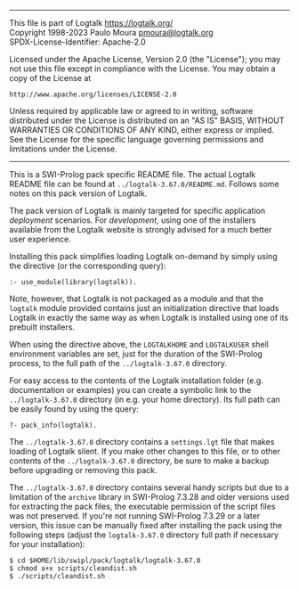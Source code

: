 ________________________________________________________________________

This file is part of Logtalk <https://logtalk.org/>  
Copyright 1998-2023 Paulo Moura <pmoura@logtalk.org>  
SPDX-License-Identifier: Apache-2.0

Licensed under the Apache License, Version 2.0 (the "License");
you may not use this file except in compliance with the License.
You may obtain a copy of the License at

    http://www.apache.org/licenses/LICENSE-2.0

Unless required by applicable law or agreed to in writing, software
distributed under the License is distributed on an "AS IS" BASIS,
WITHOUT WARRANTIES OR CONDITIONS OF ANY KIND, either express or implied.
See the License for the specific language governing permissions and
limitations under the License.
________________________________________________________________________


This is a SWI-Prolog pack specific README file. The actual Logtalk
README file can be found at `../logtalk-3.67.0/README.md`. Follows
some notes on this pack version of Logtalk.

The pack version of Logtalk is mainly targeted for specific application
*deployment* scenarios. For *development*, using one of the installers
available from the Logtalk website is strongly advised for a much better
user experience.

Installing this pack simplifies loading Logtalk on-demand by simply
using the directive (or the corresponding query):

	:- use_module(library(logtalk)).

Note, however, that Logtalk is not packaged as a module and that the
`logtalk` module provided contains just an initialization directive
that loads Logtalk in exactly the same way as when Logtalk is installed
using one of its prebuilt installers.

When using the directive above, the `LOGTALKHOME` and `LOGTALKUSER`
shell environment variables are set, just for the duration of the
SWI-Prolog process, to the full path of the `../logtalk-3.67.0`
directory.

For easy access to the contents of the Logtalk installation folder
(e.g. documentation or examples) you can create a symbolic link to the
`../logtalk-3.67.0` directory (in e.g. your home directory). Its full
path can be easily found by using the query:

	?- pack_info(logtalk).

The `../logtalk-3.67.0` directory contains a `settings.lgt` file that
makes loading of Logtalk silent. If you make other changes to this file,
or to other contents of the `../logtalk-3.67.0` directory, be sure to
make a backup before upgrading or removing this pack.

The `../logtalk-3.67.0` directory contains several handy scripts but due
to a limitation of the `archive` library in SWI-Prolog 7.3.28 and older
versions used for extracting the pack files, the executable permission
of the script files was not preserved. If you're not running SWI-Prolog
7.3.29 or a later version, this issue can be manually fixed after installing
the pack using the following steps (adjust the `logtalk-3.67.0` directory
full path if necessary for your installation):

	$ cd $HOME/lib/swipl/pack/logtalk/logtalk-3.67.0
	$ chmod a+x scripts/cleandist.sh
	$ ./scripts/cleandist.sh
